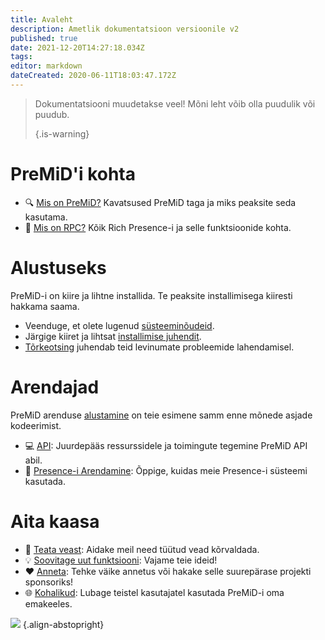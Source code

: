 ```yaml
---
title: Avaleht
description: Ametlik dokumentatsioon versioonile v2
published: true
date: 2021-12-20T14:27:18.034Z
tags:
editor: markdown
dateCreated: 2020-06-11T18:03:47.172Z
---
```


> Dokumentatsiooni muudetakse veel! Mõni leht võib olla puudulik või puudub. 
> 
> {.is-warning}

# PreMiD'i kohta
- :mag: [Mis on PreMiD?](/about) Kavatsused PreMiD taga ja miks peaksite seda kasutama.
- :link: [Mis on RPC?](https://discordapp.com/rich-presence) Kõik Rich Presence-i ja selle funktsioonide kohta.

# Alustuseks

PreMiD-i on kiire ja lihtne installida. Te peaksite installimisega kiiresti hakkama saama.

- Veenduge, et olete lugenud [ süsteeminõudeid](/install/requirements).
- Järgige kiiret ja lihtsat [installimise juhendit](/install).
- [Tõrkeotsing](/troubleshooting) juhendab teid levinumate probleemide lahendamisel.

# Arendajad

PreMiD arenduse [alustamine](/dev) on teie esimene samm enne mõnede asjade kodeerimist.

- :computer: [API](/dev/api): Juurdepääs ressurssidele ja toimingute tegemine PreMiD API abil.
- :wrench: [Presence-i Arendamine](/dev/presence): Õppige, kuidas meie Presence-i süsteemi kasutada.

# Aita kaasa
- :bug: [Teata veast](https://github.com/PreMiD): Aidake meil need tüütud vead kõrvaldada.
- :bulb: [Soovitage uut funktsiooni](https://discord.premid.app/): Vajame teie ideid!
- :heart: [Anneta](https://www.patreon.com/Timeraa): Tehke väike annetus või hakake selle suurepärase projekti sponsoriks!
- :globe_with_meridians: [Kohalikud](https://translate.premid.app): Lubage teistel kasutajatel kasutada PreMiD-i oma emakeeles.

![](https://beta.premid.app/img/logo.2b414dc2.gif) {.align-abstopright}
